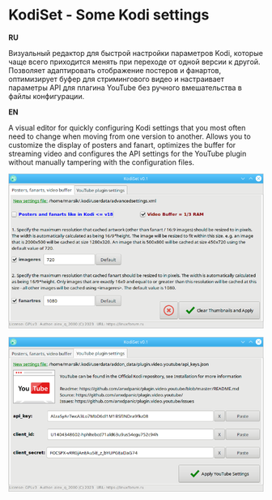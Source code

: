# KodiSet - Some Kodi settings
**RU**  
  
Визуальный редактор для быстрой настройки параметров Kodi, которые чаще всего приходится менять при переходе от одной версии к другой. Позволяет адаптировать отображение постеров и фанартов, оптимизирует буфер для стримингового видео и настраивает параметры API для плагина YouTube без ручного вмешательства в файлы конфигурации.

**EN**

A visual editor for quickly configuring Kodi settings that you most often need to change when moving from one version to another. Allows you to customize the display of posters and fanart, optimizes the buffer for streaming video and configures the API settings for the YouTube plugin without manually tampering with the configuration files.

![](https://github.com/AKotov-dev/KodiSet/blob/main/ScreenShots/Screenshot1.png)

![](https://github.com/AKotov-dev/KodiSet/blob/main/ScreenShots/Screenshot3.png)

